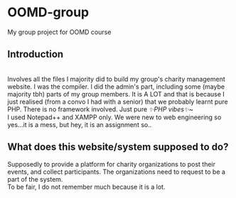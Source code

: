 # OOMD-group
My group project for OOMD course

## Introduction
<br>
Involves all the files I majority did to build my group's charity management website. I was the compiler. I did the admin's part, including some (maybe majority tbh)
parts of my group members.
It is A LOT and that is because I just realised (from a convo I had with a senior) that we probably learnt pure PHP. There is no framework involved. Just pure <i>✨PHP vibes✨</i>~
<br> I used Notepad++ and XAMPP only. We were new to web engineering so yes...it is a mess, but hey, it is an assignment so..

## What does this website/system supposed to do?
Supposedly to provide a platform for charity organizations to post their events, and collect participants. The organizations need to request to be a part of the system.
<br> To be fair, I do not remember much because it is a lot.
